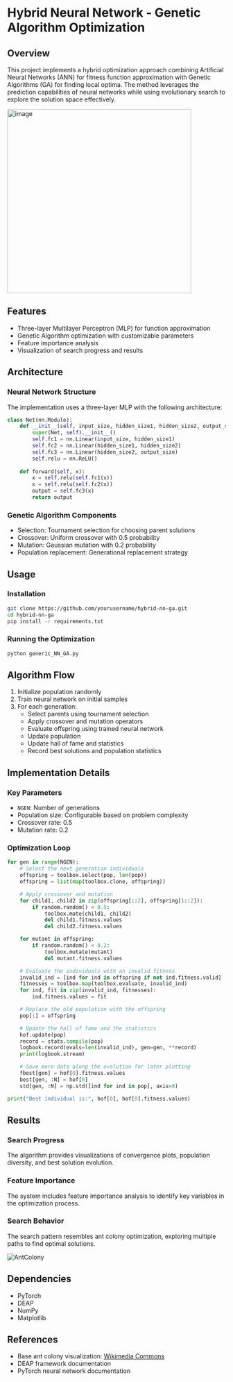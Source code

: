 # Hybrid Neural Network - Genetic Algorithm Optimization

## Overview
This project implements a hybrid optimization approach combining Artificial Neural Networks (ANN) for fitness function approximation with Genetic Algorithms (GA) for finding local optima. The method leverages the prediction capabilities of neural networks while using evolutionary search to explore the solution space effectively.

<img width="424" alt="image" src="https://github.com/user-attachments/assets/12b43d5a-b3e8-44ab-b4d3-d2c1b5a6480c">


## Features
- Three-layer Multilayer Perceptron (MLP) for function approximation
- Genetic Algorithm optimization with customizable parameters
- Feature importance analysis
- Visualization of search progress and results

## Architecture

### Neural Network Structure
The implementation uses a three-layer MLP with the following architecture:
```python
class Net(nn.Module):
    def __init__(self, input_size, hidden_size1, hidden_size2, output_size):
        super(Net, self).__init__()
        self.fc1 = nn.Linear(input_size, hidden_size1)
        self.fc2 = nn.Linear(hidden_size1, hidden_size2)
        self.fc3 = nn.Linear(hidden_size2, output_size)
        self.relu = nn.ReLU()
        
    def forward(self, x):
        x = self.relu(self.fc1(x))
        x = self.relu(self.fc2(x))
        output = self.fc3(x)
        return output
```

### Genetic Algorithm Components
- Selection: Tournament selection for choosing parent solutions
- Crossover: Uniform crossover with 0.5 probability
- Mutation: Gaussian mutation with 0.2 probability
- Population replacement: Generational replacement strategy

## Usage

### Installation
```bash
git clone https://github.com/yourusername/hybrid-nn-ga.git
cd hybrid-nn-ga
pip install -r requirements.txt
```

### Running the Optimization
```bash
python generic_NN_GA.py
```

## Algorithm Flow
1. Initialize population randomly
2. Train neural network on initial samples
3. For each generation:
   - Select parents using tournament selection
   - Apply crossover and mutation operators
   - Evaluate offspring using trained neural network
   - Update population
   - Update hall of fame and statistics
   - Record best solutions and population statistics

## Implementation Details

### Key Parameters
- `NGEN`: Number of generations
- Population size: Configurable based on problem complexity
- Crossover rate: 0.5
- Mutation rate: 0.2

### Optimization Loop
```python
for gen in range(NGEN):
    # Select the next generation individuals
    offspring = toolbox.select(pop, len(pop))
    offspring = list(map(toolbox.clone, offspring))

    # Apply crossover and mutation
    for child1, child2 in zip(offspring[::2], offspring[1::2]):
        if random.random() < 0.5:
            toolbox.mate(child1, child2)
            del child1.fitness.values
            del child2.fitness.values

    for mutant in offspring:
        if random.random() < 0.2:
            toolbox.mutate(mutant)
            del mutant.fitness.values

    # Evaluate the individuals with an invalid fitness
    invalid_ind = [ind for ind in offspring if not ind.fitness.valid]
    fitnesses = toolbox.map(toolbox.evaluate, invalid_ind)
    for ind, fit in zip(invalid_ind, fitnesses):
        ind.fitness.values = fit

    # Replace the old population with the offspring
    pop[:] = offspring

    # Update the hall of fame and the statistics
    hof.update(pop)
    record = stats.compile(pop)
    logbook.record(evals=len(invalid_ind), gen=gen, **record)
    print(logbook.stream)

    # Save more data along the evolution for later plotting
    fbest[gen] = hof[0].fitness.values
    best[gen, :N] = hof[0]
    std[gen, :N] = np.std([ind for ind in pop], axis=0)

print("Best individual is:", hof[0], hof[0].fitness.values)
```

## Results

### Search Progress
The algorithm provides visualizations of convergence plots, population diversity, and best solution evolution.

### Feature Importance
The system includes feature importance analysis to identify key variables in the optimization process.

### Search Behavior
The search pattern resembles ant colony optimization, exploring multiple paths to find optimal solutions.

![AntColony](https://github.com/user-attachments/assets/6fffb934-de51-4747-9980-484855d3993c)

## Dependencies
- PyTorch
- DEAP
- NumPy
- Matplotlib

## References
- Base ant colony visualization: [Wikimedia Commons](https://commons.wikimedia.org/wiki/File:AntColony.gif)
- DEAP framework documentation
- PyTorch neural network documentation
